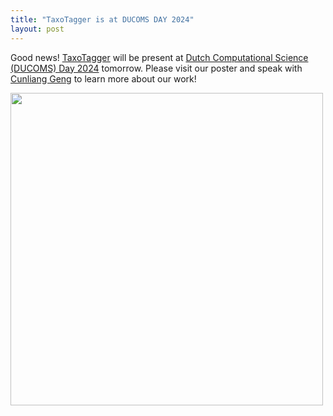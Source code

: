 ```yaml
---
title: "TaxoTagger is at DUCOMS DAY 2024"
layout: post
---
```


Good news! [TaxoTagger](https://github.com/MycoAI/TaxoTagger) will be present at [Dutch Computational Science (DUCOMS) Day 2024](https://computationalsciencenl.nl/en/ducoms2024/) tomorrow. Please visit our poster and speak with 
[Cunliang Geng](https://github.com/cunliangGeng) to learn more about our work! 


<img src="https://github.com/MycoAI/MycoAI.github.io/blob/master/photos/poster-TaxoTagger-DUCOMS.jpg" height="500" /> 
